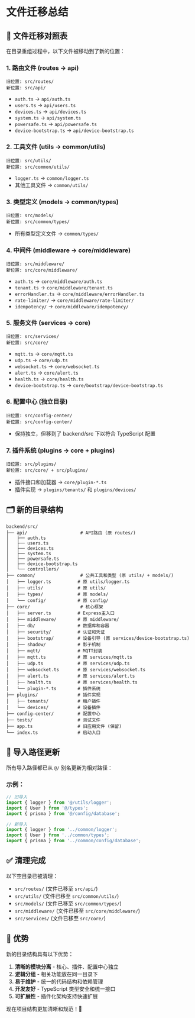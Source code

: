 # 文件迁移总结

## 📁 文件迁移对照表

在目录重组过程中，以下文件被移动到了新的位置：

### 1. **路由文件 (routes → api)**
```
旧位置: src/routes/
新位置: src/api/
```
- `auth.ts` → `api/auth.ts`
- `users.ts` → `api/users.ts`
- `devices.ts` → `api/devices.ts`
- `system.ts` → `api/system.ts`
- `powersafe.ts` → `api/powersafe.ts`
- `device-bootstrap.ts` → `api/device-bootstrap.ts`

### 2. **工具文件 (utils → common/utils)**
```
旧位置: src/utils/
新位置: src/common/utils/
```
- `logger.ts` → `common/logger.ts`
- 其他工具文件 → `common/utils/`

### 3. **类型定义 (models → common/types)**
```
旧位置: src/models/
新位置: src/common/types/
```
- 所有类型定义文件 → `common/types/`

### 4. **中间件 (middleware → core/middleware)**
```
旧位置: src/middleware/
新位置: src/core/middleware/
```
- `auth.ts` → `core/middleware/auth.ts`
- `tenant.ts` → `core/middleware/tenant.ts`
- `errorHandler.ts` → `core/middleware/errorHandler.ts`
- `rate-limiter/` → `core/middleware/rate-limiter/`
- `idempotency/` → `core/middleware/idempotency/`

### 5. **服务文件 (services → core)**
```
旧位置: src/services/
新位置: src/core/
```
- `mqtt.ts` → `core/mqtt.ts`
- `udp.ts` → `core/udp.ts`
- `websocket.ts` → `core/websocket.ts`
- `alert.ts` → `core/alert.ts`
- `health.ts` → `core/health.ts`
- `device-bootstrap.ts` → `core/bootstrap/device-bootstrap.ts`

### 6. **配置中心 (独立目录)**
```
旧位置: src/config-center/
新位置: src/config-center/
```
- 保持独立，但移到了 backend/src 下以符合 TypeScript 配置

### 7. **插件系统 (plugins → core + plugins)**
```
旧位置: src/plugins/
新位置: src/core/ + src/plugins/
```
- 插件接口和加载器 → `core/plugin-*.ts`
- 插件实现 → `plugins/tenants/` 和 `plugins/devices/`

## 🗂️ 新的目录结构

```
backend/src/
├── api/                    # API路由 (原 routes/)
│   ├── auth.ts
│   ├── users.ts
│   ├── devices.ts
│   ├── system.ts
│   ├── powersafe.ts
│   ├── device-bootstrap.ts
│   └── controllers/
├── common/                 # 公共工具和类型 (原 utils/ + models/)
│   ├── logger.ts          # 原 utils/logger.ts
│   ├── utils/             # 原 utils/
│   ├── types/             # 原 models/
│   └── config/            # 原 config/
├── core/                   # 核心框架
│   ├── server.ts          # Express主入口
│   ├── middleware/        # 原 middleware/
│   ├── db/                # 数据库和容器
│   ├── security/          # 认证和凭证
│   ├── bootstrap/         # 设备引导 (原 services/device-bootstrap.ts)
│   ├── shadow/            # 影子机制
│   ├── mqtt/              # MQTT封装
│   ├── mqtt.ts            # 原 services/mqtt.ts
│   ├── udp.ts             # 原 services/udp.ts
│   ├── websocket.ts       # 原 services/websocket.ts
│   ├── alert.ts           # 原 services/alert.ts
│   ├── health.ts          # 原 services/health.ts
│   └── plugin-*.ts        # 插件系统
├── plugins/               # 插件实现
│   ├── tenants/           # 租户插件
│   └── devices/           # 设备插件
├── config-center/         # 配置中心
├── tests/                 # 测试文件
├── app.ts                 # 旧应用文件 (保留)
└── index.ts               # 启动入口
```

## 🔄 导入路径更新

所有导入路径都已从 `@/` 别名更新为相对路径：

### 示例：
```typescript
// 旧导入
import { logger } from '@/utils/logger';
import { User } from '@/types';
import { prisma } from '@/config/database';

// 新导入
import { logger } from '../common/logger';
import { User } from '../common/types';
import { prisma } from '../common/config/database';
```

## ✅ 清理完成

以下空目录已被清理：
- `src/routes/` (文件已移至 `src/api/`)
- `src/utils/` (文件已移至 `src/common/utils/`)
- `src/models/` (文件已移至 `src/common/types/`)
- `src/middleware/` (文件已移至 `src/core/middleware/`)
- `src/services/` (文件已移至 `src/core/`)

## 🎯 优势

新的目录结构具有以下优势：

1. **清晰的模块分离** - 核心、插件、配置中心独立
2. **逻辑分组** - 相关功能放在同一目录下
3. **易于维护** - 统一的代码结构和依赖管理
4. **开发友好** - TypeScript 类型安全和统一接口
5. **可扩展性** - 插件化架构支持快速扩展

现在项目结构更加清晰和规范！🎉
